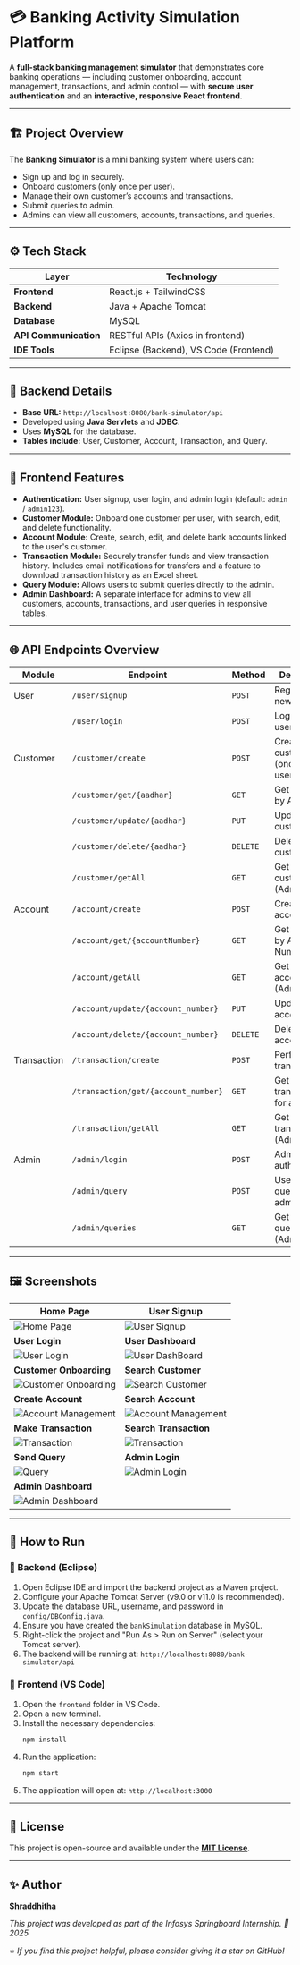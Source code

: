 
# 💳 Banking Activity Simulation Platform

A **full-stack banking management simulator** that demonstrates core banking operations — including customer onboarding, account management, transactions, and admin control — with **secure user authentication** and an **interactive, responsive React frontend**.

---

## 🏗️ Project Overview

The **Banking Simulator** is a mini banking system where users can:
- Sign up and log in securely.
- Onboard customers (only once per user).
- Manage their own customer’s accounts and transactions.
- Submit queries to admin.
- Admins can view all customers, accounts, transactions, and queries.

---

## ⚙️ Tech Stack

| Layer | Technology |
|--------|-------------|
| **Frontend** | React.js  + TailwindCSS |
| **Backend** | Java  + Apache Tomcat |
| **Database** | MySQL |
| **API Communication** | RESTful APIs (Axios in frontend) |
| **IDE Tools** | Eclipse (Backend), VS Code (Frontend) |

---

## 🧩 Backend Details

- **Base URL:** `http://localhost:8080/bank-simulator/api`
- Developed using **Java Servlets** and **JDBC**.
- Uses **MySQL** for the database.
- **Tables include:** User, Customer, Account, Transaction, and Query.


-----

## 🚀 Frontend Features
* **Authentication:** User signup, user login, and admin login (default: `admin` / `admin123`).
* **Customer Module:** Onboard one customer per user, with search, edit, and delete functionality.
* **Account Module:** Create, search, edit, and delete bank accounts linked to the user's customer.
* **Transaction Module:** Securely transfer funds and view transaction history. Includes email notifications for transfers and a feature to download transaction history as an Excel sheet.
* **Query Module:** Allows users to submit queries directly to the admin.
* **Admin Dashboard:** A separate interface for admins to view all customers, accounts, transactions, and user queries in responsive tables.
-----

## 🌐 API Endpoints Overview

| Module | Endpoint | Method | Description |
|---|---|---|---|
| User | `/user/signup` | `POST` | Register a new user |
| | `/user/login` | `POST` | Login existing user |
| Customer | `/customer/create` | `POST` | Create new customer (once per user) |
| | `/customer/get/{aadhar}` | `GET` | Get customer by Aadhar |
| | `/customer/update/{aadhar}` | `PUT` | Update customer |
| | `/customer/delete/{aadhar}` | `DELETE` | Delete customer |
| | `/customer/getAll` | `GET` | Get all customers (Admin) |
| Account | `/account/create` | `POST` | Create account |
| | `/account/get/{accountNumber}` | `GET` | Get account by Account Number |
| | `/account/getAll` | `GET` | Get all accounts (Admin) |
| | `/account/update/{account_number}` | `PUT` | Update account |
| | `/account/delete/{account_number}` | `DELETE` | Delete account |
| Transaction | `/transaction/create` | `POST` | Perform transaction |
| | `/transaction/get/{account_number}` | `GET` | Get transactions for account |
| | `/transaction/getAll` | `GET` | Get all transactions (Admin) |
| Admin | `/admin/login` | `POST` | Admin authentication |
| | `/admin/query` | `POST` | User sends query to admin |
| | `/admin/queries` | `GET` | Get all user queries (Admin) |

-----



## 🖼️ Screenshots

| Home Page | User Signup |
|---|---|
| ![Home Page](./Banking%20Simulator/screenshots/home.jpg) | ![User Signup](./Banking%20Simulator/screenshots/signup.jpg) |
| **User Login** | **User Dashboard** |
| ![User Login](./Banking%20Simulator/screenshots/login.jpg) | ![User DashBoard](./Banking%20Simulator/screenshots/user_dashboard.jpg) |
| **Customer Onboarding** | **Search Customer** |
| ![Customer Onboarding](./Banking%20Simulator/screenshots/create_customer.jpg) | ![Search Customer](./Banking%20Simulator/screenshots/search_customer.jpg) |
| **Create Account** | **Search Account** |
| ![Account Management](./Banking%20Simulator/screenshots/create_account.jpg) | ![Account Management](./Banking%20Simulator/screenshots/search_account.jpg) |
| **Make Transaction** | **Search Transaction** |
| ![Transaction](./Banking%20Simulator/screenshots/make_transaction.jpg) | ![Transaction](./Banking%20Simulator/screenshots/search_transaction.jpg) |
| **Send Query** | **Admin Login** |
| ![Query](./Banking%20Simulator/screenshots/send_query.jpg) | ![Admin Login](./Banking%20Simulator/screenshots/admin_login.jpg) |
| **Admin Dashboard** |
| ![Admin Dashboard](./Banking%20Simulator/screenshots/admin_dashboard.jpg) | |
-----

## 🧰 How to Run

### 🔹 Backend (Eclipse)

1.  Open Eclipse IDE and import the backend project as a Maven project.
2.  Configure your Apache Tomcat Server (v9.0 or v11.0 is recommended).
3.  Update the database URL, username, and password in `config/DBConfig.java`.
4.  Ensure you have created the `bankSimulation` database in MySQL.
5.  Right-click the project and "Run As \> Run on Server" (select your Tomcat server).
6.  The backend will be running at: `http://localhost:8080/bank-simulator/api`

### 🔹 Frontend (VS Code)

1.  Open the `frontend` folder in VS Code.
2.  Open a new terminal.
3.  Install the necessary dependencies:
    ```bash
    npm install
    ```
4.  Run the application:
    ```bash
    npm start
    ```
5.  The application will open at: `http://localhost:3000`



-----

## 📜 License

This project is open-source and available under the **[MIT License](https://www.google.com/search?q=LICENSE)**.

-----

## ✨ Author

**Shraddhitha**

*This project was developed as part of the Infosys Springboard Internship.*
*📅 2025*

⭐ *If you find this project helpful, please consider giving it a star on GitHub\!*

```
